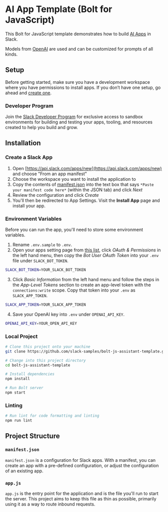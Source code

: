 # AI App Template (Bolt for JavaScript)

This Bolt for JavaScript template demonstrates how to build [AI Apps](https://docs.slack.dev/ai/) in Slack.

Models from [OpenAI](https://openai.com) are used and can be customized for prompts of all kinds.

## Setup

Before getting started, make sure you have a development workspace where you have permissions to install apps. If you don’t have one setup, go ahead and [create one](https://slack.com/create).

### Developer Program

Join the [Slack Developer Program](https://api.slack.com/developer-program) for exclusive access to sandbox environments for building and testing your apps, tooling, and resources created to help you build and grow.

## Installation

### Create a Slack App

1. Open [https://api.slack.com/apps/new](https://api.slack.com/apps/new) and
   choose "From an app manifest"
2. Choose the workspace you want to install the application to
3. Copy the contents of [manifest.json](./manifest.json) into the text box that
   says `*Paste your manifest code here*` (within the JSON tab) and click _Next_
4. Review the configuration and click _Create_
5. You'll then be redirected to App Settings. Visit the **Install App** page and install your app.

### Environment Variables

Before you can run the app, you'll need to store some environment variables.


1. Rename `.env.sample` to `.env`.
2. Open your apps setting page from [this list](https://api.slack.com/apps), click _OAuth & Permissions_ in the left hand menu, then copy the _Bot User OAuth Token_ into your `.env` file under `SLACK_BOT_TOKEN`.
```zsh
SLACK_BOT_TOKEN=YOUR_SLACK_BOT_TOKEN
```
3. Click _Basic Information_ from the left hand menu and follow the steps in the _App-Level Tokens_ section to create an app-level token with the `connections:write` scope. Copy that token into your `.env` as `SLACK_APP_TOKEN`.
```zsh
SLACK_APP_TOKEN=YOUR_SLACK_APP_TOKEN
```
4. Save your OpenAI key into `.env` under `OPENAI_API_KEY`.
```zsh
OPENAI_API_KEY=YOUR_OPEN_API_KEY
```


### Local Project

```zsh
# Clone this project onto your machine
git clone https://github.com/slack-samples/bolt-js-assistant-template.git

# Change into this project directory
cd bolt-js-assistant-template

# Install dependencies
npm install

# Run Bolt server
npm start
```

### Linting

```zsh
# Run lint for code formatting and linting
npm run lint
```

## Project Structure

### `manifest.json`

`manifest.json` is a configuration for Slack apps. With a manifest, you can create an app with a pre-defined configuration, or adjust the configuration of an existing app.

### `app.js`

`app.js` is the entry point for the application and is the file you'll run to start the server. This project aims to keep this file as thin as possible, primarily using it as a way to route inbound requests.
